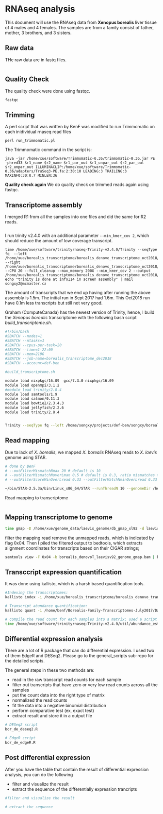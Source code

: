 # RNAseq analysis
This document will use the RNAseq data from **Xenopus borealis** liver tissue of 4 males and 4 females. The samples are from a family consist of father, mother, 3 brothers, and 3 sisters. 

## Raw data
THe raw data are in fastq files.
```bash

```


## Quality Check
The quality check were done using fastqc. 
```bash
fastqc 
```


## Trimming
A perl script that was written by BenF was modified to run Trimmomatic on each inidividual rnaseq read files
```{bash}
perl run_trimmomatic.pl 
```
The Trimmomatic command in the script is:
```{bash}
java -jar /home/xue/software/Trimmomatic-0.36/trimmomatic-0.36.jar PE -phred33 $r1_name $r2_name $r1_par_out $r1_unpar_out $r2_par_out $r2_unpar_out ILLUMINACLIP:/home/xue/software/Trimmomatic-0.36/adapters/TruSeq3-PE.fa:2:30:10 LEADING:3 TRAILING:3 MAXINFO:30:0.7 MINLEN:36
```
**Quality check again** We do quality check on trimmed reads again using fastqc. 


## Transcriptome assembly
I merged R1 from all the samples into one files and did the same for R2 reads. 
```bash

```


I run trinity v2.4.0 with an additional parameter `--min_kmer_cov 2`, which should reduce the amount of low coverage transcript.
```{bash}
time /home/xue/software/trinityrnaseq-Trinity-v2.4.0/Trinity --seqType fq  --left /home/xue/borealis_transcriptome/borealis_denovo_transcriptome_oct2018/Trimmed/borealis_R1_paired.fastq.gz --right /home/xue/borealis_transcriptome/borealis_denovo_transcriptome_oct2018/Trimmed/borealis_R2_paired.fastq.gz --CPU 20 --full_cleanup --max_memory 200G --min_kmer_cov 2 --output /home/xue/borealis_transcriptome/borealis_denovo_transcriptome_oct2018/; echo "trinity is done at info114 in screen assembly" | mail songxy2@mcmaster.ca

```
The amount of transcripts that we end up having after running the above assembly is 1.5m. The initial run in Sept 2017 had 1.6m. This Oct2018 run have 0.1m less transcripts but still not very good. 

Graham (ComputeCanada) has the newest version of Trinity, hence, I build the *Xenopus borealis* transcriptome with the following bash script *build_transcriptome.sh*. 

```bash
#!/bin/bash
#SBATCH --nodes=1
#SBATCH --ntasks=1
#SBATCH --cpus-per-task=20
#SBATCH --time=1-22:00
#SBATCH --mem=210G
#SBATCH --job-name=borealis_transcriptome_dec2018
#SBATCH --account=def-ben

#build_transcriptome.sh

module load nixpkgs/16.09  gcc/7.3.0 nixpkgs/16.09
module load openmpi/3.1.2
#module load trinity/2.8.4
module load samtools/1.9
module load salmon/0.11.3
module load bowtie2/2.3.4.3
module load jellyfish/2.2.6
module load trinity/2.8.4


Trinity --seqType fq --left /home/songxy/projects/def-ben/songxy/borealis_transcriptome/trimmed_reads/borealis_R1_paired.fastq.gz --right /home/songxy/projects/def-ben/songxy/borealis_transcriptome/trimmed_reads/borealis_R2_paired.fastq.gz --CPU 20 --full_cleanup --max_memory 200G --min_kmer_cov 2 --include_supertranscripts --output /home/songxy/scratch/borealis_transcriptome_trinityOut
```
## Read mapping 
Due to lack of *X. borealis*, we mapped *X. borealis* RNAseq reads to *X. laevis* genome using STAR. 
```bash
# done by BenF
# --outFilterMismatchNmax 20 # default is 10
# --outFilterMismatchNoverLmax 0.5 # default is 0.3, ratio mismatches to mapped length
# --outFilterScoreMinOverLread 0.33 --outFilterMatchNminOverLread 0.33 # length of reads, default is 0.66

~/bin/STAR-2.5.3a/bin/Linux_x86_64/STAR --runThreadN 10 --genomeDir /home/benf/Borealis_Genome_HiSeqX/Analyses/Laevis_SuperScaffold_Reference/STAR-Index/ --readFilesCommand zcat --outFileNamePrefix dad-star-lessStringent --outSAMtype BAM SortedByCoordinate --outFilterMismatchNmax 20 --outFilterMismatchNoverLmax 0.5 --outFilterScoreMinOverLread 0.33 --outFilterMatchNminOverLread 0.33 --readFilesIn ../Trimmed/BJE3896_dad_liver_R1_scythe.fastq.gz ../Trimmed/BJE3896_dad_liver_R2_scythe.fastq.gz
```
Read mapping to transcriptome
```bash

```

## Mapping transcriptome to genome

```bash
time gmap -D /home/xue/genome_data/laevis_genome/db_gmap_xl92 -d laevis92_gmap -A -B 5 -t 25 -f samse --cross-species /home/xue/borealis_transcriptome/borealis_denovo_transcriptome_dec2018/transcriptome/borealis_transcriptome_trinityOut.fasta | samtools view -S -b > /home/xue/borealis_transcriptome/borealis_denovo_transcriptome_dec2018/analysis/transcriptome/mapping_xb_denovoTrans_xl_genomev92_gmap/borealis_denovoT_laevisv92_genome_gmap.bam
```
filter the mapping read remove the unmapped reads, which is indicated by flag 0x04. Then I piled the filtered output to bedtools, which extracts alignment coordinates for transcripts based on their CIGAR strings;
```bash
samtools view -F 0x04 -b borealis_denovoT_laevisv92_genome_gmap.bam | bedtools bamtobed -i > borealis_denovoT_laevisV92_genome_gmap_bedfile.bed
```


## Transccript expression quantification
It was done using kallisto, which is a harsh based quantification tools. 
```bash
#Indexing the transcriptomes:
kallisto index -i /home/xue/borealis_transcriptome/borealis_denovo_transcriptome_dec2018/transcriptome/kallisto_index/borealis_transcriptome_trinityOut.fasta.kallisto_idx /home/xue/borealis_transcriptome/borealis_denovo_transcriptome_dec2018/transcriptome/borealis_transcriptome_trinityOut.fasta

# Transcript abundance quantification:
kallisto quant -i /home/benf/Borealis-Family-Transcriptomes-July2017/Data/Trinity-Build-Info/All-together/trinity_out_dir.Trinity.fasta.kallisto_idx  -o female_rep7 <(gunzip -c /home/benf/Borealis-Family-Transcriptomes-July2017/Data/Trimmed/BJE4082_girl_liver_R1_scythe.fastq.gz) <(gunzip -c /home/benf/Borealis-Family-Transcriptomes-July2017/Data/Trimmed/BJE4082_girl_liver_R2_scythe.fastq.gz)

# compile the read count for each samples into a matrix; used a script included in the Trinity RNAseq analysis package
time /home/xue/software/trinityrnaseq-Trinity-v2.4.0/util/abundance_estimates_to_matrix.pl --est_method kallisto --out_prefix borealis_liver  --name_sample_by_basedir female_rep1/abundance.tsv female_rep2/abundance.tsv female_rep3/abundance.tsv female_rep4/abundance.tsv male_rep1/abundance.tsv male_rep2/abundance.tsv male_rep3/abundance.tsv male_rep4/abundance.tsv
```

## Differential expression analysis
There are a lot of R package that can do differential expression. I used two of them EdgeR and DESeq2. Please go to the general_scripts sub-repo for the detailed scripts.

The general steps in these two methods are:
- read in the raw transcript read counts for each sample
- filter out transcripts that have zero or very low read counts across all the samples
- put the count data into the right type of matrix 
- normalized the read counts
- fit the data into a negative binomial distribution
- perform comparative test (ex, exact test)
- extract result and store it in a output file

```bash
# DESeq2 script
bor_de_deseq2.R

# EdgeR script
bor_de_edgeR.R
```

## Post differential expression
After you have the table that contain the result of differential expression analysis, you can do the following
- filter and visualize the result
- extract the sequence of the differentially expression trancripts
```bash
#filter and visualize the result

# extract the sequence 


```

